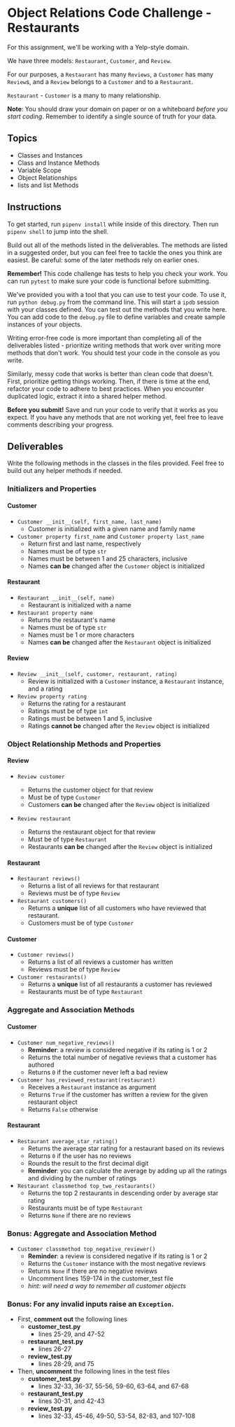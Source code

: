 # Object Relations Code Challenge - Restaurants

For this assignment, we'll be working with a Yelp-style domain.

We have three models: `Restaurant`, `Customer`, and `Review`.

For our purposes, a `Restaurant` has many `Reviews`, a `Customer` has many
`Review`s, and a `Review` belongs to a `Customer` and to a `Restaurant`.

`Restaurant` - `Customer` is a many to many relationship.

**Note**: You should draw your domain on paper or on a whiteboard _before you
start coding_. Remember to identify a single source of truth for your data.

## Topics

- Classes and Instances
- Class and Instance Methods
- Variable Scope
- Object Relationships
- lists and list Methods

## Instructions

To get started, run `pipenv install` while inside of this directory. 
Then run `pipenv shell` to jump into the shell.

Build out all of the methods listed in the deliverables. The methods are listed
in a suggested order, but you can feel free to tackle the ones you think are
easiest. Be careful: some of the later methods rely on earlier ones.

**Remember!** This code challenge has tests to help you check your work. You
can run `pytest` to make sure your code is functional before submitting.

We've provided you with a tool that you can use to test your code. To use it,
run `python debug.py` from the command line. This will start a `ipdb` session
with your classes defined. You can test out the methods that you write here. You
can add code to the `debug.py` file to define variables and create sample
instances of your objects.

Writing error-free code is more important than completing all of the
deliverables listed - prioritize writing methods that work over writing more
methods that don't work. You should test your code in the console as you write.

Similarly, messy code that works is better than clean code that doesn't. First,
prioritize getting things working. Then, if there is time at the end, refactor
your code to adhere to best practices. When you encounter duplicated logic,
extract it into a shared helper method.

**Before you submit!** Save and run your code to verify that it works as you
expect. If you have any methods that are not working yet, feel free to leave
comments describing your progress.

## Deliverables

Write the following methods in the classes in the files provided. Feel free to
build out any helper methods if needed.

### Initializers and Properties

#### Customer

- `Customer __init__(self, first_name, last_name)`
  - Customer is initialized with a given name and family name
- `Customer property first_name` and `Customer property last_name`
  - Return first and last name, respectively
  - Names must be of type `str`
  - Names must be between 1 and 25 characters, inclusive
  - Names **can be** changed after the `Customer` object is initialized
#### Restaurant

- `Restaurant __init__(self, name)`
  - Restaurant is initialized with a name
- `Restaurant property name`
  - Returns the restaurant's name
  - Names must be of type `str`
  - Names must be 1 or more characters
  - Names **can be** changed after the `Restaurant` object is initialized

#### Review

- `Review __init__(self, customer, restaurant, rating)`
  - Review is initialized with a `Customer` instance, a `Restaurant` instance, and a rating
- `Review property rating`
  - Returns the rating for a restaurant
  - Ratings must be of type `int`
  - Ratings must be between 1 and 5, inclusive
  - Ratings **cannot be** changed after the `Review` object is initialized

### Object Relationship Methods and Properties

#### Review

- `Review customer`
  - Returns the customer object for that review
  - Must be of type `Customer`
  - Customers **can be** changed after the `Review` object is initialized
  
- `Review restaurant`
  - Returns the restaurant object for that review
  - Must be of type `Restaurant`
  - Restaurants **can be** changed after the `Review` object is initialized
#### Restaurant

- `Restaurant reviews()`
  - Returns a list of all reviews for that restaurant
  - Reviews must be of type `Review`
- `Restaurant customers()`
  - Returns a **unique** list of all customers who have reviewed that restaurant.
  - Customers must be of type `Customer`

#### Customer

- `Customer reviews()`
  - Returns a list of all reviews a customer has written
  - Reviews must be of type `Review`
- `Customer restaurants()`
  - Returns a **unique** list of all restaurants a customer has reviewed
  - Restaurants must be of type `Restaurant`

### Aggregate and Association Methods

#### Customer

- `Customer num_negative_reviews()`
  - **Reminder**: a review is considered negative if its rating is 1 or 2
  - Returns the total number of negative reviews that a customer has authored
  - Returns `0` if the customer never left a bad review
- `Customer has_reviewed_restaurant(restaurant)`
  - Receives a `Restaurant` instance as argument
  - Returns `True` if the customer has written a review for the given restaurant object
  - Returns `False` otherwise

#### Restaurant

- `Restaurant average_star_rating()`
  - Returns the average star rating for a restaurant based on its reviews
  - Returns `0` if the user has no reviews
  - Rounds the result to the first decimal digit
  - **Reminder**: you can calculate the average by adding up all the ratings and
    dividing by the number of ratings
- `Restaurant classmethod top_two_restaurants()`
  - Returns the top 2 restaurants in descending order by average star rating
  - Restaurants must be of type `Restaurant`
  - Returns `None` if there are no reviews

### Bonus: Aggregate and Association Method

- `Customer classmethod top_negative_reviewer()`
  - **Reminder**: a review is considered negative if its rating is 1 or 2
  - Returns the `Customer` instance with the most negative reviews
  - Returns `None` if there are no negative reviews
  - Uncomment lines 159-174 in the customer_test file
  - _hint: will need a way to remember all customer objects_

### Bonus: For any invalid inputs raise an `Exception`.
- First, **comment out** the following lines
  - **customer_test.py**
    - lines 25-29, and 47-52
  - **restaurant_test.py**
    - lines 26-27
  - **review_test.py**
    - lines 28-29, and 75
- Then, **uncomment** the following lines in the test files
  - **customer_test.py**
    - lines 32-33, 36-37, 55-56, 59-60, 63-64, and 67-68
  - **restaurant_test.py**
    - lines 30-31, and 42-43
  - **review_test.py**
    - lines 32-33, 45-46, 49-50, 53-54, 82-83, and 107-108
